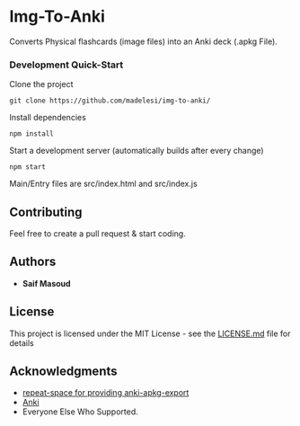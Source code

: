 
# Img-To-Anki

Converts Physical flashcards (image files) into an Anki deck (.apkg File).


### Development Quick-Start


Clone the project

```
git clone https://github.com/madelesi/img-to-anki/
```

Install dependencies

```
npm install
```
Start a development server (automatically builds after every change)

```
npm start
```
Main/Entry files are src/index.html and src/index.js

## Contributing

Feel free to create a pull request & start coding.


## Authors

* **Saif Masoud** 

## License

This project is licensed under the MIT License - see the [LICENSE.md](LICENSE.md) file for details

## Acknowledgments

* [repeat-space for providing anki-apkg-export](https://github.com/repeat-space/anki-apkg-export) 
* [Anki](https://github.com/ankitects/anki)
* Everyone Else Who Supported.
